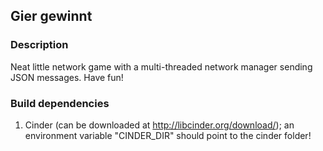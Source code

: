 ## Gier gewinnt

### Description

Neat little network game with a multi-threaded network manager sending JSON messages. Have fun!

### Build dependencies

1. Cinder (can be downloaded at http://libcinder.org/download/); an environment variable "CINDER_DIR" should point to the cinder folder!
